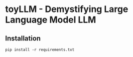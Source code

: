 # toyLLM - Demystifying Large Language Model LLM


## Installation

```
pip install -r requirements.txt
```